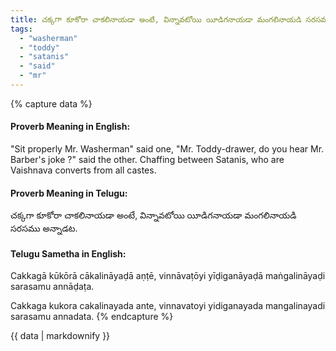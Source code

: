 ```yaml
---
title: చక్కగా కూకోరా చాకలినాయడా అంటే, విన్నావటోయి యీడిగనాయడా మంగలినాయడి సరసము అన్నాడట.
tags:
  - "washerman"
  - "toddy"
  - "satanis"
  - "said"
  - "mr"
---
```


{% capture data %}
#### Proverb Meaning in English:
"Sit properly Mr. Washerman" said one, "Mr. Toddy-drawer, do you hear Mr. Barber's joke ?" said the other.
Chaffing between Satanis, who are Vaishnava converts from all castes.

#### Proverb Meaning in Telugu:
చక్కగా కూకోరా చాకలినాయడా అంటే, విన్నావటోయి యీడిగనాయడా మంగలినాయడి సరసము అన్నాడట.

#### Telugu Sametha in English:
Cakkagā kūkōrā cākalināyaḍā aṇṭē, vinnāvaṭōyi yīḍiganāyaḍā maṅgalināyaḍi sarasamu annāḍaṭa.

Cakkaga kukora cakalinayada ante, vinnavatoyi yidiganayada mangalinayadi sarasamu annadata.
{% endcapture %}

{{ data | markdownify }}


